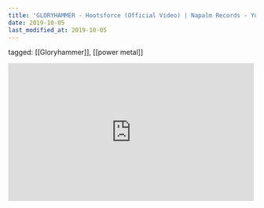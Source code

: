 ```yaml
---
title: 'GLORYHAMMER - Hootsforce (Official Video) | Napalm Records - YouTube'
date: 2019-10-05
last_modified_at: 2019-10-05
---
```

tagged: [[Gloryhammer]], [[power metal]]
<iframe allow="accelerometer; autoplay; clipboard-write; encrypted-media; gyroscope; picture-in-picture" allowfullscreen="" frameborder="0" height="281" id="youtube_iframe" src="https://www.youtube.com/embed/BkUAzcja74Y?feature=oembed&amp;enablejsapi=1&amp;origin=https://safe.txmblr.com&amp;wmode=opaque" width="500"></iframe>